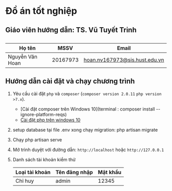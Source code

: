 # Đồ án tốt nghiệp

## Giáo viên hướng dẫn: TS. Vũ Tuyết Trinh

##

Họ tên|MSSV|Email|
---|---|---|
Nguyễn Văn Hoan|20167973|hoan.nv167973@sis.hust.edu.vn|

## Hướng dẫn cài đặt và chạy chương trình

1. Yêu cầu cài đặt `php` và `composer` (`composer version 2.0.11` `php version >7.x`).
    - [Cài đặt composer trên Windows 10](terminal : composer install --ignore-platform-reqs)
    - [Cài đặt php trên windows 10](https://www.php.net/manual/en/install.windows.php)
2. setup database tại file .env xong chạy migration: php artisan migrate
3. Chạy php artisan serve
4. Mở trình duyệt với đường dẫn: `http://localhost` hoặc `http://127.0.0.1`
5. Danh sách tài khoản kiểm thử

    |Loại tài khoản|Tên đăng nhập|Mật khẩu|
    |---|---|---|
    |Chỉ huy|admin|12345|
